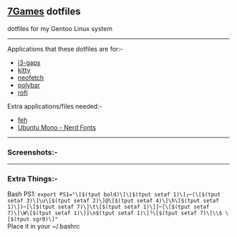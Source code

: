 ## [7Games](https://github.com/7Games) dotfiles
dotfiles for my Gentoo Linux system

-------

Applications that these dotfiles are for:-
- [i3-gaps](https://github.com/Airblader/i3)
- [kitty](https://github.com/kovidgoyal/kitty)
- [neofetch](https://github.com/dylanaraps/neofetch)
- [polybar](https://github.com/polybar/polybar)
- [rofi](https://github.com/davatorium/rofi)

Extra applications/files needed:-
- [feh](https://github.com/derf/feh)
- [Ubuntu Mono - Nerd Fonts](https://www.nerdfonts.com/)

-------

### Screenshots:-


-------

### Extra Things:-
Bash PS1:
`export PS1="\[$(tput bold)\]\[$(tput setaf 1)\]┌─(\[$(tput setaf 3)\]\u\[$(tput setaf 2)\]@\[$(tput setaf 4)\]\h\[$(tput setaf 1)\])─[\[$(tput setaf 7)\]\t\[$(tput setaf 1)\]]─[\[$(tput setaf 7)\]\W\[$(tput setaf 1)\]]\n$(tput setaf 1)\]└\[$(tput setaf 7)\]\\$ \[$(tput sgr0)\]"`
<br>Place it in your ~/.bashrc
